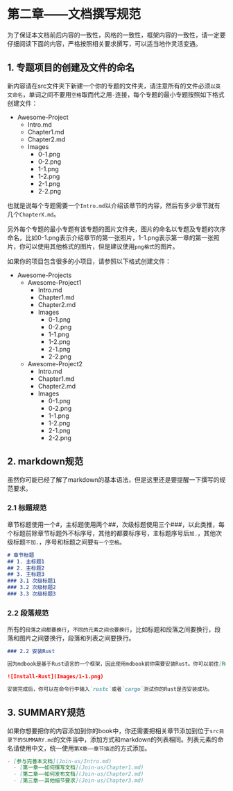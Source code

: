 # 第二章——文档撰写规范

为了保证本文档前后内容的一致性，风格的一致性，框架内容的一致性，请一定要仔细阅读下面的内容，严格按照相关要求撰写，可以适当地作灵活变通。

## 1. 专题项目的创建及文件的命名

新内容请在src文件夹下新建一个你的专题的文件夹，请注意所有的文件必须`以英文命名`，单词之间不要用`空格`取而代之用`-`连接，每个专题的最小专题按照如下格式创建文件：

- Awesome-Project
  - Intro.md
  - Chapter1.md
  - Chapter2.md
  - Images
    - 0-1.png
    - 0-2.png
    - 1-1.png
    - 1-2.png
    - 2-1.png
    - 2-2.png

也就是说每个专题需要一个`Intro.md`以介绍该章节的内容，然后有多少章节就有几个`ChapterX.md`。

另外每个专题的最小专题有该专题的图片文件夹，图片的命名以专题及专题的次序命名，比如0-1.png表示介绍章节的第一张照片，1-1.png表示第一章的第一张照片，你可以使用其他格式的图片，但是建议使用`png格式`的图片。

如果你的项目包含很多的小项目，请参照以下格式创建文件：

- Awesome-Projects
  - Awesome-Project1
    - Intro.md
    - Chapter1.md
    - Chapter2.md
    - Images
      - 0-1.png
      - 0-2.png
      - 1-1.png
      - 1-2.png
      - 2-1.png
      - 2-2.png
  - Awesome-Project2
    - Intro.md
    - Chapter1.md
    - Chapter2.md
    - Images
      - 0-1.png
      - 0-2.png
      - 1-1.png
      - 1-2.png
      - 2-1.png
      - 2-2.png

## 2. markdown规范

虽然你可能已经了解了markdown的基本语法，但是这里还是要提醒一下撰写的规范要求。

### 2.1 标题规范

章节标题使用一个#，主标题使用两个##，次级标题使用三个###，以此类推，每个标题前除章节标题外不标序号，其他的都要标序号，主标题序号后`加.`，其他次级标题`不加.`，序号和标题之间要`有一个空格`。

```markdown
# 章节标题
## 1. 主标题1
## 2. 主标题2
## 3. 主标题3
### 3.1 次级标题1
### 3.2 次级标题2
### 3.3 次级标题3
```

### 2.2 段落规范

所有的`段落之间都要换行`，`不同的元素之间也要换行`，比如标题和段落之间要换行，段落和图片之间要换行，段落和列表之间要换行。

```markdown
### 2.2 安装Rust

因为mdbook是基于Rust语言的一个框架，因此使用mdbook前你需要安装Rust。你可以前往[Rust官网](https://www.rust-lang.org/tools/install)下载安装Rust，安装需要一定的时间，如果在安装过程中出现了什么错误可以自行百度或者Google，一般都能解决。

![Install-Rust](Images/1-1.png)

安装完成后，你可以在命令行中输入`rustc`或者`cargo`测试你的Rust是否安装成功。
```

## 3. SUMMARY规范

如果你想要把你的内容添加到你的book中，你还需要把相关章节添加到位于`src目录下的SUMMARY.md`的文件当中，添加方式和markdown的列表相同。列表元素的命名请使用中文，统一使用`第X章——章节描述`的方式添加。

```markdown
- [参与完善本文档](Join-us/Intro.md)
  - [第一章——如何撰写文档](Join-us/Chapter1.md)
  - [第二章——如何发布文档](Join-us/Chapter2.md)
  - [第三章——其他细节要求](Join-us/Chapter3.md)
```
